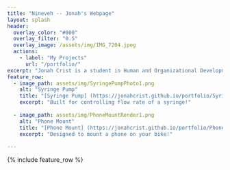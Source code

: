 ```yaml
---
title: "Nineveh -- Jonah's Webpage"
layout: splash
header:
  overlay_color: "#000"
  overlay_filter: "0.5"
  overlay_image: /assets/img/IMG_7204.jpeg
  actions:
    - label: "My Projects"
      url: "/portfolio/"
excerpt: "Jonah Crist is a student in Human and Organizational Development with a passion for technology and design"
feature_row:
  - image_path: assets/img/SyringePumpPhoto1.png
    alt: "Syringe Pump"
    title: "[Syringe Pump] (https://jonahcrist.github.io/portfolio/Syringe-Pump/)"
    excerpt: "Built for controlling flow rate of a syringe!"
    
  - image_path: assets/img/PhoneMountRender1.png
    alt: "Phone Mount"
    title: "[Phone Mount] (https://jonahcrist.github.io/portfolio/Phone-Mount/)"
    excerpt: "Designed to mount a phone on your bike!"
    
---
```

{% include feature_row %}

